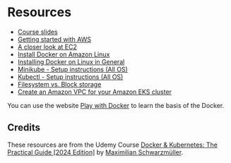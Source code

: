 # Resources

- [Course slides](https://drive.google.com/drive/folders/1unKKNNLXJ5eTxqF3-Q5uSXej9Gw41QSn)
- [Getting started with AWS](https://academind.com/tutorials/aws-the-basics)
- [A closer look at EC2](https://docs.aws.amazon.com/AWSEC2/latest/UserGuide/concepts.html)
- [Install Docker on Amazon Linux](https://stackoverflow.com/questions/53918841/how-to-install-docker-on-amazon-linux2/61708497#61708497)
- [Installing Docker on Linux in General](https://docs.docker.com/engine/install/)
- [Minikube - Setup instructions (All OS)](https://minikube.sigs.k8s.io/docs/start/)
- [Kubectl - Setup instructions (All OS)](https://kubernetes.io/docs/tasks/tools/)
- [Filesystem vs. Block storage](https://www.computerweekly.com/feature/Storage-pros-and-cons-Block-vs-file-vs-object-storage)
- [Create an Amazon VPC for your Amazon EKS cluster](https://docs.aws.amazon.com/eks/latest/userguide/creating-a-vpc.html#create-vpc)

You can use the website [Play with Docker](https://labs.play-with-docker.com/) to learn the basis of the Docker.

## Credits

These resources are from the Udemy Course [Docker & Kubernetes: The Practical Guide [2024 Edition]](https://udemy.com/course/docker-kubernetes-the-practical-guide/learn/lecture/22166954#overview) by [Maximilian Schwarzmüller](https://www.udemy.com/user/maximilian-schwarzmuller/).
